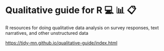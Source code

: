 # Qualitative guide for R :computer: :bar_chart: :clipboard:

R resources for doing qualitative data analysis on survey responses, text narratives, and other unstructured data 

https://tidy-mn.github.io/qualitative-guide/index.html
